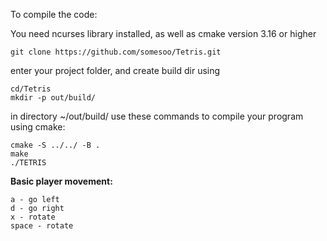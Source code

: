 To compile the code:

You need ncurses library installed, as well as cmake version 3.16 or higher
```
git clone https://github.com/somesoo/Tetris.git
```
enter your project folder, and create build dir using 
```
cd/Tetris
mkdir -p out/build/
```
in directory ~/out/build/ use these commands to compile your program using cmake:
```
cmake -S ../../ -B .
make
./TETRIS
```

**Basic player movement:**
```
a - go left
d - go right
x - rotate
space - rotate
```
